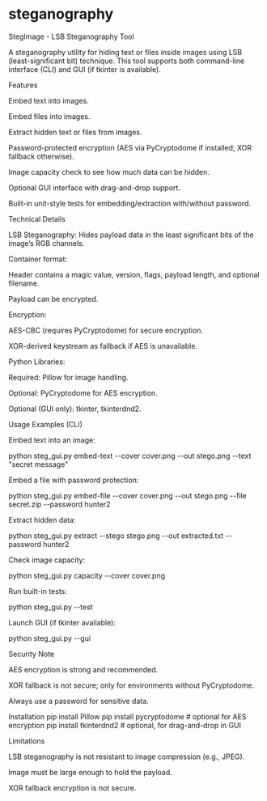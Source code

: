 # steganography


StegImage - LSB Steganography Tool

A steganography utility for hiding text or files inside images using LSB (least-significant bit) technique. This tool supports both command-line interface (CLI) and GUI (if tkinter is available).

Features

Embed text into images.

Embed files into images.

Extract hidden text or files from images.

Password-protected encryption (AES via PyCryptodome if installed; XOR fallback otherwise).

Image capacity check to see how much data can be hidden.

Optional GUI interface with drag-and-drop support.

Built-in unit-style tests for embedding/extraction with/without password.

Technical Details

LSB Steganography: Hides payload data in the least significant bits of the image’s RGB channels.

Container format:

Header contains a magic value, version, flags, payload length, and optional filename.

Payload can be encrypted.

Encryption:

AES-CBC (requires PyCryptodome) for secure encryption.

XOR-derived keystream as fallback if AES is unavailable.

Python Libraries:

Required: Pillow for image handling.

Optional: PyCryptodome for AES encryption.

Optional (GUI only): tkinter, tkinterdnd2.

Usage Examples (CLI)

Embed text into an image:

python steg_gui.py embed-text --cover cover.png --out stego.png --text "secret message"


Embed a file with password protection:

python steg_gui.py embed-file --cover cover.png --out stego.png --file secret.zip --password hunter2


Extract hidden data:

python steg_gui.py extract --stego stego.png --out extracted.txt --password hunter2


Check image capacity:

python steg_gui.py capacity --cover cover.png


Run built-in tests:

python steg_gui.py --test


Launch GUI (if tkinter available):

python steg_gui.py --gui

Security Note

AES encryption is strong and recommended.

XOR fallback is not secure; only for environments without PyCryptodome.

Always use a password for sensitive data.

Installation
pip install Pillow
pip install pycryptodome  # optional for AES encryption
pip install tkinterdnd2   # optional, for drag-and-drop in GUI

Limitations

LSB steganography is not resistant to image compression (e.g., JPEG).

Image must be large enough to hold the payload.

XOR fallback encryption is not secure.
